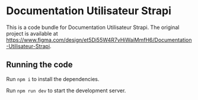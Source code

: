 
  # Documentation Utilisateur Strapi

  This is a code bundle for Documentation Utilisateur Strapi. The original project is available at https://www.figma.com/design/et5Di55W4R7vHiWaiMmfH6/Documentation-Utilisateur-Strapi.

  ## Running the code

  Run `npm i` to install the dependencies.

  Run `npm run dev` to start the development server.
  